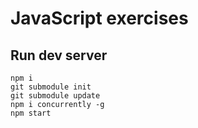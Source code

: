 # JavaScript exercises
## Run dev server
```
npm i
git submodule init
git submodule update
npm i concurrently -g
npm start
```

